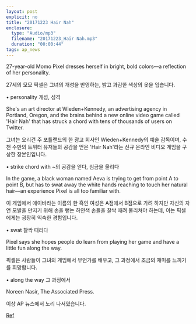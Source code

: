 ```yaml
---
layout: post
explicit: no
title: "20171223 Hair Nah"
enclosure:
  type: "Audio/mp3"
  filename: "20171223_Hair Nah.mp3"
  duration: "00:00:44"
tags: ap_news
---
```


27-year-old Momo Pixel dresses herself in bright, bold colors––a reflection of her personality.

27세의 모모 픽셀은 그녀의 개성을 반영하는, 밝고 과감한 색상의 옷을 입습니다.

• personality 개성, 성격 





She's an art director at Wieden+Kennedy, an advertising agency in Portland, Oregon, and the brains behind a new online video game called 'Hair Nah' that has struck a chord with tens of thousands of users on Twitter.

그녀는 오리건 주 포틀랜드의 한 광고 회사인 Wieden+Kennedy의 예술 감독이며, 수천 수만의 트위터 유저들의 공감을 얻은 'Hair Nah'라는 신규 온라인 비디오 게임을 구상한 장본인입니다.

• strike chord with ~의 공감을 얻다, 심금을 울리다





In the game, a black woman named Aeva is trying to get from point A to point B, but has to swat away the white hands reaching to touch her natural hair––an experience Pixel is all too familiar with.

이 게임에서 에이바라는 이름의 한 흑인 여성은 A점에서 B점으로 가려 하지만 자신의 자연 모발을 만지기 위해 손을 뻗는 하얀색 손들을 찰싹 때려 물리쳐야 하는데, 이는 픽셀에게는 굉장히 익숙한 경험입니다.

• swat 찰싹 때리다







Pixel says she hopes people do learn from playing her game and have a little fun along the way.

픽셀은 사람들이 그녀의 게임에서 무언가를 배우고, 그 과정에서 조금의 재미를 느끼기를 희망합니다.

• along the way 그 과정에서





Noreen Nasir, The Associated Press.

이상 AP 뉴스에서 노리 나서였습니다.







[Ref](http://www.hackers.co.kr/?c=s_eng/eng_contents/I_others_APnews&iframe=&uid=5545)

